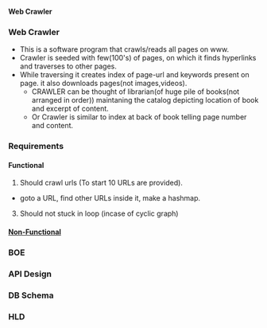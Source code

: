 **Web Crawler**

### Web Crawler
- This is a software program that crawls/reads all pages on www.
- Crawler is seeded with few(100's) of pages, on which it finds hyperlinks and traverses to other pages.
- While traversing it creates index of page-url and keywords present on page. it also downloads pages(not images,videos).
  - CRAWLER can be thought of librarian(of huge pile of books(not arranged in order)) maintaning the catalog depicting location of book and excerpt of content.
  - Or Crawler is similar to index at back of book telling page number and content.

### Requirements
#### Functional
1. Should crawl urls (To start 10 URLs are provided).
  - goto a URL, find other URLs inside it, make a hashmap.
3. Should not stuck in loop (incase of cyclic graph)
#### [Non-Functional](/System-Design/Scalable)

### BOE
### API Design
### DB Schema
### HLD
